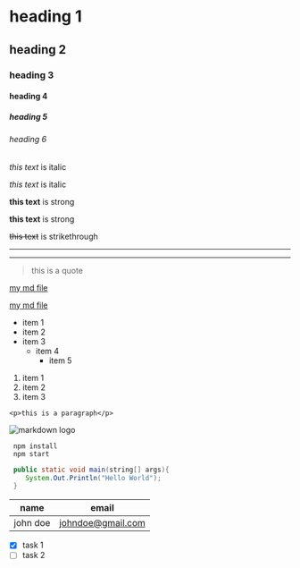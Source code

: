 <!--headings-->
# heading 1
## heading 2
### heading 3
#### heading 4
##### heading 5
###### heading 6

<!--italics-->
*this text* is italic

_this text_ is italic

<!--strong-->
**this text** is strong

__this text__ is strong

<!--strikethrough-->
~~this text~~ is strikethrough

<!--horizontal rule-->
---
___

<!--block quotes-->
> this is a quote

<!--links-->
[my md file](http://mymdfile.com)

[my md file](http://mymdfile.com 
"my md file")

<!--ul-->
* item 1
* item 2
* item 3
    * item 4
        * item 5

<!--ol-->
1. item 1
1. item 2
1. item 3

<!--inline code block-->
`<p>this is a paragraph</p>`

<!--images-->
![markdown logo](https://markdown-here.com/img/icon256.png)

<!--github markdown-->

<!--code blocks-->
```
 npm install
 npm start
```

```java
 public static void main(string[] args){
    System.Out.Println("Hello World");
 }
```
<!--tables-->
| name    | email             |
|-------- | ----------------- |
|john doe | johndoe@gmail.com |

<!--task lists-->
* [x] task 1
* [ ] task 2